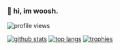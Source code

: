 ### 👋 hi, im woosh.

![profile views](https://komarev.com/ghpvc/?username=LetMeWoosh&color=blueviolet)


[![github stats](https://github-readme-stats.vercel.app/api?username=LetMeWoosh&show_icons=true&theme=nord)](https://github.com/LetMeWoosh)
[![top langs](https://github-readme-stats.vercel.app/api/top-langs/?username=LetMeWoosh&theme=nord)](https://github.com/LetMeWoosh)
[![trophies](https://github-profile-trophy.vercel.app/?username=LetMeWoosh&theme=nord&margin-w=15&margin-h=1&column=6)](https://github.com/LetMeWoosh)
